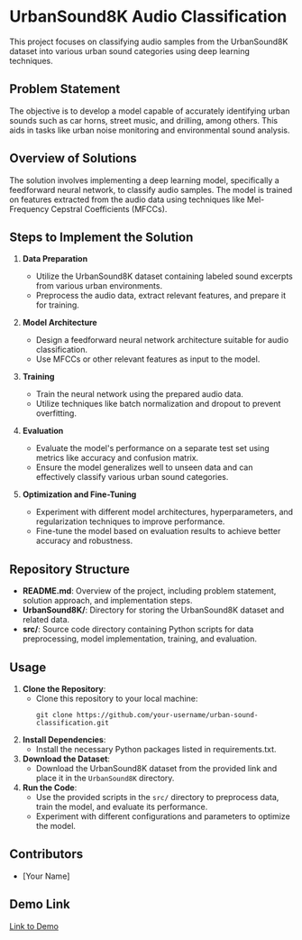 # UrbanSound8K Audio Classification

This project focuses on classifying audio samples from the UrbanSound8K dataset into various urban sound categories using deep learning techniques.

## Problem Statement
The objective is to develop a model capable of accurately identifying urban sounds such as car horns, street music, and drilling, among others. This aids in tasks like urban noise monitoring and environmental sound analysis.

## Overview of Solutions
The solution involves implementing a deep learning model, specifically a feedforward neural network, to classify audio samples. The model is trained on features extracted from the audio data using techniques like Mel-Frequency Cepstral Coefficients (MFCCs).

## Steps to Implement the Solution
1. **Data Preparation**
   - Utilize the UrbanSound8K dataset containing labeled sound excerpts from various urban environments.
   - Preprocess the audio data, extract relevant features, and prepare it for training.

2. **Model Architecture**
   - Design a feedforward neural network architecture suitable for audio classification.
   - Use MFCCs or other relevant features as input to the model.

3. **Training**
   - Train the neural network using the prepared audio data.
   - Utilize techniques like batch normalization and dropout to prevent overfitting.

4. **Evaluation**
   - Evaluate the model's performance on a separate test set using metrics like accuracy and confusion matrix.
   - Ensure the model generalizes well to unseen data and can effectively classify various urban sound categories.

5. **Optimization and Fine-Tuning**
   - Experiment with different model architectures, hyperparameters, and regularization techniques to improve performance.
   - Fine-tune the model based on evaluation results to achieve better accuracy and robustness.

## Repository Structure
- **README.md**: Overview of the project, including problem statement, solution approach, and implementation steps.
- **UrbanSound8K/**: Directory for storing the UrbanSound8K dataset and related data.
- **src/**: Source code directory containing Python scripts for data preprocessing, model implementation, training, and evaluation.

## Usage
1. **Clone the Repository**: 
   - Clone this repository to your local machine:
     ```
     git clone https://github.com/your-username/urban-sound-classification.git
     ```
2. **Install Dependencies**: 
   - Install the necessary Python packages listed in requirements.txt.
3. **Download the Dataset**: 
   - Download the UrbanSound8K dataset from the provided link and place it in the `UrbanSound8K` directory.
4. **Run the Code**: 
   - Use the provided scripts in the `src/` directory to preprocess data, train the model, and evaluate its performance.
   - Experiment with different configurations and parameters to optimize the model.

## Contributors
- [Your Name]

## Demo Link
[Link to Demo](https://drive.google.com/drive/folders/1Fjij9vftCV-lt0A8gk2SI-6kHnub1jEY)

